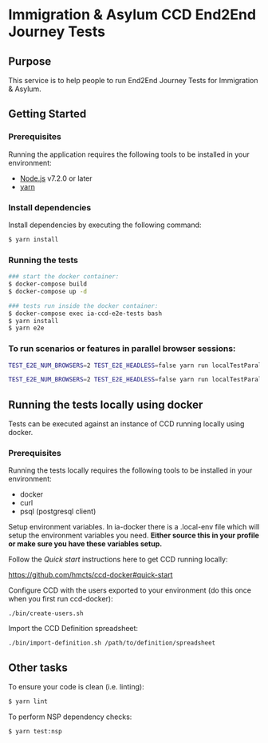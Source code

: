 # Immigration & Asylum CCD End2End Journey Tests


## Purpose

This service is to help people to run End2End Journey Tests for Immigration & Asylum.


## Getting Started

### Prerequisites

Running the application requires the following tools to be installed in your environment:

  * [Node.js](https://nodejs.org/) v7.2.0 or later
  * [yarn](https://yarnpkg.com/)

### Install dependencies

Install dependencies by executing the following command:

 ```bash
$ yarn install
 ```

### Running the tests

 ```bash
### start the docker container:
$ docker-compose build
$ docker-compose up -d

### tests run inside the docker container:
$ docker-compose exec ia-ccd-e2e-tests bash
$ yarn install
$ yarn e2e
 ```

### To run scenarios or features in parallel browser sessions:
```bash
TEST_E2E_NUM_BROWSERS=2 TEST_E2E_HEADLESS=false yarn run localTestParallelScenarios "--cucumberOpts.tags=@share-a-case or @RIA-585"

TEST_E2E_NUM_BROWSERS=2 TEST_E2E_HEADLESS=false yarn run localTestParallelFeatures "--cucumberOpts.tags=@share-a-case or @RIA-585"
```
## Running the tests locally using docker

Tests can be executed against an instance of CCD running locally using docker.

### Prerequisites

Running the tests locally requires the following tools to be installed in your environment:

  * docker
  * curl
  * psql (postgresql client)

Setup environment variables. In ia-docker there is a .local-env file which will setup the environment variables you 
need. **Either source this in your profile or make sure you have these variables setup.**

Follow the *Quick start* instructions here to get CCD running locally:

https://github.com/hmcts/ccd-docker#quick-start

Configure CCD with the users exported to your environment (do this once when you first run ccd-docker):

```./bin/create-users.sh```

Import the CCD Definition spreadsheet:

```./bin/import-definition.sh /path/to/definition/spreadsheet```

## Other tasks

To ensure your code is clean (i.e. linting):

 ```bash
$ yarn lint
 ```

To perform NSP dependency checks:

 ```bash
$ yarn test:nsp
 ```
